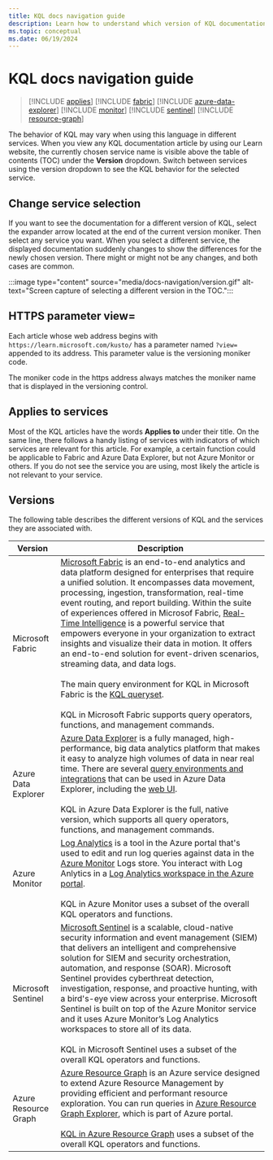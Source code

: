 ```yaml
---
title: KQL docs navigation guide
description: Learn how to understand which version of KQL documentation you are viewing and how to switch to a different version.
ms.topic: conceptual
ms.date: 06/19/2024
---
```

# KQL docs navigation guide

> [!INCLUDE [applies](includes/applies-to-version/applies.md)] [!INCLUDE [fabric](includes/applies-to-version/fabric.md)] [!INCLUDE [azure-data-explorer](includes/applies-to-version/azure-data-explorer.md)] [!INCLUDE [monitor](includes/applies-to-version/monitor.md)] [!INCLUDE [sentinel](includes/applies-to-version/sentinel.md)] [!INCLUDE [resource-graph](includes/applies-to-version/resource-graph.md)]

The behavior of KQL may vary when using this language in different services. When you view any KQL documentation article by using our Learn website, the currently chosen service name is visible above the table of contents (TOC) under the **Version** dropdown. Switch between services using the version dropdown to see the KQL behavior for the selected service.

## Change service selection

If you want to see the documentation for a different version of KQL, select the expander arrow located at the end of the current version moniker. Then select any service you want. When you select a different service, the displayed documentation suddenly changes to show the differences for the newly chosen version. There might or might not be any changes, and both cases are common.

:::image type="content" source="media/docs-navigation/version.gif" alt-text="Screen capture of selecting a different version in the TOC.":::

## HTTPS parameter view=

Each article whose web address begins with `https://learn.microsoft.com/kusto/` has a parameter named `?view=` appended to its address. This parameter value is the versioning moniker code.

The moniker code in the https address always matches the moniker name that is displayed in the versioning control.

## Applies to services

Most of the KQL articles have the words **Applies to** under their title. On the same line, there follows a handy listing of services with indicators of which services are relevant for this article. For example, a certain function could be applicable to Fabric and Azure Data Explorer, but not Azure Monitor or others. If you do not see the service you are using, most likely the article is not relevant to your service. 

## Versions

The following table describes the different versions of KQL and the services they are associated with.

| Version | Description |
|---|---|
| Microsoft Fabric | [Microsoft Fabric](/fabric/get-started/microsoft-fabric-overview) is an end-to-end analytics and data platform designed for enterprises that require a unified solution. It encompasses data movement, processing, ingestion, transformation, real-time event routing, and report building. Within the suite of experiences offered in Microsof Fabric, [Real-Time Intelligence](/fabric/real-time-intelligence/overview) is a powerful service that empowers everyone in your organization to extract insights and visualize their data in motion. It offers an end-to-end solution for event-driven scenarios, streaming data, and data logs. <br> <br> The main query environment for KQL in Microsoft Fabric is the [KQL queryset](/fabric/real-time-intelligence/kusto-query-set). <br> <br> KQL in Microsoft Fabric supports query operators, functions, and management commands. |
| Azure Data Explorer | [Azure Data Explorer](/azure/data-explorer/data-explorer-overview) is a fully managed, high-performance, big data analytics platform that makes it easy to analyze high volumes of data in near real time. There are several [query environments and integrations](/azure/data-explorer/integrate-query-overview) that can be used in Azure Data Explorer, including the [web UI](/azure/data-explorer/web-ui-query-overview). <br> <br> KQL in Azure Data Explorer is the full, native version, which supports all query operators, functions, and management commands.|
| Azure Monitor | [Log Analytics](/azure/azure-monitor/logs/log-analytics-overview) is a tool in the Azure portal that's used to edit and run log queries against data in the [Azure Monitor](/azure/azure-monitor/overview) Logs store. You interact with Log Anlytics in a [Log Analytics workspace in the Azure portal](/azure/azure-monitor/logs/log-analytics-overview#log-analytics-interface). <br> <br> KQL in Azure Monitor uses a subset of the overall KQL operators and functions. |
| Microsoft Sentinel | [Microsoft Sentinel](/azure/sentinel/overview) is a scalable, cloud-native security information and event management (SIEM) that delivers an intelligent and comprehensive solution for SIEM and security orchestration, automation, and response (SOAR). Microsoft Sentinel provides cyberthreat detection, investigation, response, and proactive hunting, with a bird's-eye view across your enterprise. Microsoft Sentinel is built on top of the Azure Monitor service and it uses Azure Monitor’s Log Analytics workspaces to store all of its data. <br> <br> KQL in Microsoft Sentinel uses a subset of the overall KQL operators and functions. |
| Azure Resource Graph | [Azure Resource Graph](/azure/governance/resource-graph/overview) is an Azure service designed to extend Azure Resource Management by providing efficient and performant resource exploration. You can run queries in [Azure Resource Graph Explorer](/azure/governance/resource-graph/first-query-portal), which is part of Azure portal. <br> <br> [KQL in Azure Resource Graph](/azure/governance/resource-graph/concepts/query-language#supported-kql-language-elements) uses a subset of the overall KQL operators and functions. 
